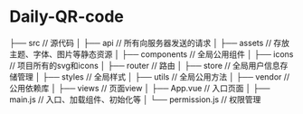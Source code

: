 # Daily-QR-code
├── src                   // 源代码
│   ├── api               // 所有向服务器发送的请求
│   ├── assets            // 存放主题、字体、图片等静态资源
│   ├── components             // 全局公用组件
│   ├── icons                  // 项目所有的svg和icons
│   ├── router                 // 路由
│   ├── store                  // 全局用户信息存储管理
│   ├── styles                 // 全局样式
│   ├── utils                  // 全局公用方法
│   ├── vendor                 // 公用依赖库
│   ├── views                  // 页面view
│   ├── App.vue                // 入口页面
│   ├── main.js                // 入口、加载组件、初始化等
│   └── permission.js          // 权限管理

